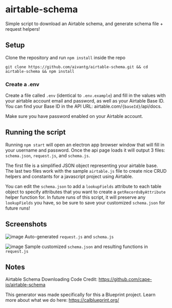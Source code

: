 # airtable-schema

Simple script to download an Airtable schema, and generate schema file + request helpers!

## Setup

Clone the repository and run `npm install` inside the repo

`git clone https://github.com/aivantg/airtable-schema.git && cd airtable-schema && npm install`

### Create a .env

Create a file called `.env` (identical to `.env.example`) and fill in the values with your airtable account email and password, as well as your Airtable Base ID. You can find your Base ID in the API URL: airtable.com/`{baseId}`/api/docs.

Make sure you have password enabled on your Airtable account.

## Running the script

Running `npm start` will open an electron app browser window that will fill in your username and password. Once the api page loads it will output 3 files: `schema.json`, `request.js`, and `schema.js`.

The first file is a simplified JSON object representing your airtable base. The last two files work with the sample `airtable.js` file to create nice CRUD helpers and constants for a javascript project using Airtable.

You can edit the `schema.json` to add a `lookupFields` attribute to each table object to specify attributes that you want to create a `getRecordsByAttribute` helper function for. In future runs of this script, it will preserve any `lookupFields` you have, so be sure to save your customized `schema.json` for future runs!

## Screenshots

![image](https://user-images.githubusercontent.com/5147486/72138426-7286e780-3352-11ea-8582-f6010de2c390.png)
Auto-generated `request.js` and `schema.js`

![image](https://user-images.githubusercontent.com/5147486/72138470-82063080-3352-11ea-91ab-2dffdd074dd4.png)
Sample customized `schema.json` and resulting functions in `request.js`

## Notes

Airtable Schema Downloading Code Credit: https://github.com/cape-io/airtable-schema

This generator was made specifically for this a Blueprint project. Learn more about what we do here: https://calblueprint.org/
